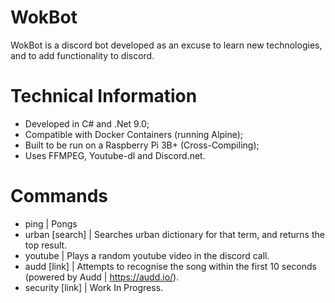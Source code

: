 # WokBot
WokBot is a discord bot developed as an excuse to learn new technologies, and to add functionality to discord.

# Technical Information
* Developed in C# and .Net 9.0;
* Compatible with Docker Containers (running Alpine);
* Built to be run on a Raspberry Pi 3B+ (Cross-Compiling);
* Uses FFMPEG, Youtube-dl and Discord.net.

# Commands
* ping | Pongs
* urban [search] | Searches urban dictionary for that term, and returns the top result.
* youtube | Plays a random youtube video in the discord call.
* audd [link] | Attempts to recognise the song within the first 10 seconds (powered by Audd | https://audd.io/).
* security [link] | Work In Progress.
